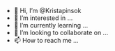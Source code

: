 - 👋 Hi, I’m @Kristapinsok
- 👀 I’m interested in ...
- 🌱 I’m currently learning ...
- 💞️ I’m looking to collaborate on ...
- 📫 How to reach me ...

<!---
Kristapinsok/Kristapinsok is a ✨ special ✨ repository because its `README.md` (this file) appears on your GitHub profile.
You can click the Preview link to take a look at your changes.
--->
